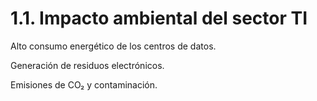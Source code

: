 # 1.1. Impacto ambiental del sector TI

Alto consumo energético de los centros de datos.

Generación de residuos electrónicos.

Emisiones de CO₂ y contaminación.
